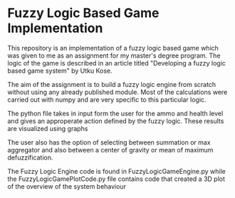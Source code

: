 # Fuzzy Logic Based Game Implementation
This repository is an implementation of a fuzzy logic based game which was given to me as an assignment for my master's degree program. The logic of the game is described in an article titled "Developing a fuzzy logic based game system" by Utku Kose. 

The aim of the assignment is to build a fuzzy logic engine from scratch without using any already published module. Most of the calculations were carried out with numpy and are very specific to this particular logic. 

The python file takes in input form the user for the ammo and health level and gives an approperate action defined by the fuzzy logic. These results are visualized using graphs


The user also has the option of selecting between summation or max aggregator and also between a center of gravity or mean of maximum defuzzification. 

The Fuzzy Logic Engine code is found in FuzzyLogicGameEngine.py while the FuzzyLogicGamePlotCode.py file contains code that created a 3D plot of the overview of the system behaviour

